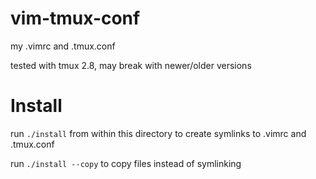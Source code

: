 # vim-tmux-conf
my .vimrc and .tmux.conf

tested with tmux 2.8, may break with newer/older versions

# Install
run `./install` from within this directory to create symlinks to .vimrc and .tmux.conf

run `./install --copy` to copy files instead of symlinking
